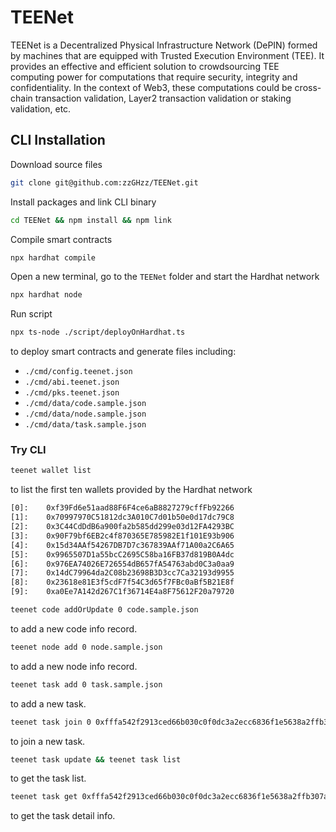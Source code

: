 # TEENet
TEENet is a Decentralized Physical Infrastructure Network (DePIN) formed by machines that are equipped with Trusted Execution Environment (TEE). It provides an effective and efficient solution to crowdsourcing TEE computing power for computations that require security, integrity and confidentiality. In the context of Web3, these computations could be cross-chain transaction validation, Layer2 transaction validation or staking validation, etc.  

## CLI Installation

Download source files
```bash
git clone git@github.com:zzGHzz/TEENet.git
```
Install packages and link CLI binary
```bash
cd TEENet && npm install && npm link
```
Compile smart contracts
```bash
npx hardhat compile
```
Open a new terminal, go to the `TEENet` folder and start the Hardhat network
```bash
npx hardhat node
```
Run script
```bash
npx ts-node ./script/deployOnHardhat.ts
```
to deploy smart contracts and generate files including: 
* `./cmd/config.teenet.json`
* `./cmd/abi.teenet.json`
* `./cmd/pks.teenet.json`
* `./cmd/data/code.sample.json`
* `./cmd/data/node.sample.json`
* `./cmd/data/task.sample.json`

### Try CLI
```bash
teenet wallet list
```
to list the first ten wallets provided by the Hardhat network
```bash
[0]:	0xf39Fd6e51aad88F6F4ce6aB8827279cffFb92266
[1]:	0x70997970C51812dc3A010C7d01b50e0d17dc79C8
[2]:	0x3C44CdDdB6a900fa2b585dd299e03d12FA4293BC
[3]:	0x90F79bf6EB2c4f870365E785982E1f101E93b906
[4]:	0x15d34AAf54267DB7D7c367839AAf71A00a2C6A65
[5]:	0x9965507D1a55bcC2695C58ba16FB37d819B0A4dc
[6]:	0x976EA74026E726554dB657fA54763abd0C3a0aa9
[7]:	0x14dC79964da2C08b23698B3D3cc7Ca32193d9955
[8]:	0x23618e81E3f5cdF7f54C3d65f7FBc0aBf5B21E8f
[9]:	0xa0Ee7A142d267C1f36714E4a8F75612F20a79720
```
```bash
teenet code addOrUpdate 0 code.sample.json
```
to add a new code info record.
```bash
teenet node add 0 node.sample.json
```
to add a new node info record.
```bash
teenet task add 0 task.sample.json
```
to add a new task.
```bash
teenet task join 0 0xfffa542f2913ced66b030c0f0dc3a2ecc6836f1e5638a2ffb307ab5459276efa 0xb6f2e00708d863973cc57130a8eabb7a71cf6be657ac7be63744a8a4445ad90b
```
to join a new task.
```bash
teenet task update && teenet task list 
```
to get the task list.
```bash
teenet task get 0xfffa542f2913ced66b030c0f0dc3a2ecc6836f1e5638a2ffb307ab5459276efa
```
to get the task detail info.